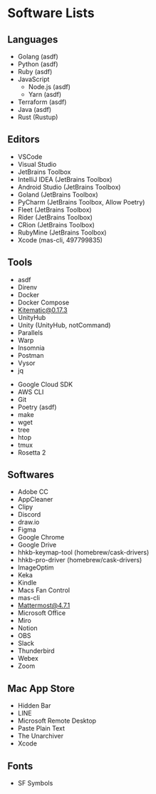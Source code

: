 # Software Lists

## Languages
- Golang         (asdf)
- Python         (asdf)
- Ruby           (asdf)
- JavaScript
  - Node.js      (asdf)
  - Yarn         (asdf)
- Terraform      (asdf)
- Java           (asdf)
- Rust           (Rustup)

## Editors
- VSCode
- Visual Studio
- JetBrains Toolbox
- IntelliJ IDEA      (JetBrains Toolbox)
- Android Studio     (JetBrains Toolbox)
- Goland             (JetBrains Toolbox)
- PyCharm            (JetBrains Toolbox, Allow Poetry)
- Fleet              (JetBrains Toolbox)
- Rider              (JetBrains Toolbox)
- CRion              (JetBrains Toolbox)
- RubyMine           (JetBrains Toolbox)
- Xcode              (mas-cli, 497799835)

## Tools
- asdf
- Direnv
- Docker
- Docker Compose
- Kitematic@0.17.3
- UnityHub
- Unity                        (UnityHub, notCommand)
- Parallels
- Warp
- Insomnia
- Postman
- Vysor
- jq
<!-- - TODO: devbox 使う? -->
- Google Cloud SDK
- AWS CLI
- Git
- Poetry                       (asdf)
- make
- wget
- tree
- htop
- tmux
- Rosetta 2

## Softwares
- Adobe CC
- AppCleaner
- Clipy
- Discord
- draw.io
- Figma
- Google Chrome
- Google Drive
- hhkb-keymap-tool  (homebrew/cask-drivers)
- hhkb-pro-driver   (homebrew/cask-drivers)
- ImageOptim
- Keka
- Kindle
- Macs Fan Control
- mas-cli
- Mattermost@4.7.1
- Microsoft Office
- Miro
- Notion
- OBS
- Slack
- Thunderbird
- Webex
- Zoom

## Mac App Store
- Hidden Bar
- LINE
- Microsoft Remote Desktop
- Paste Plain Text
- The Unarchiver
- Xcode

## Fonts
- SF Symbols